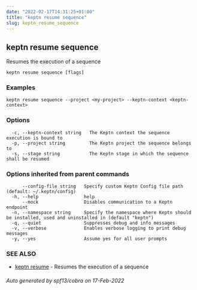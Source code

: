 ```yaml
---
date: "2022-02-17T14:31:25+01:00"
title: "keptn resume sequence"
slug: keptn_resume_sequence
---
```

## keptn resume sequence

Resumes the execution of a sequence

```
keptn resume sequence [flags]
```

### Examples

```
keptn resume sequence --project <my-project> --keptn-context <keptn-context>
```

### Options

```
  -c, --keptn-context string   The Keptn context the sequence execution is bound to
  -p, --project string         The Keptn project the sequence belongs to
  -s, --stage string           The Keptn stage in which the sequence shall be resumed
```

### Options inherited from parent commands

```
      --config-file string   Specify custom Keptn Config file path (default: ~/.keptn/config)
  -h, --help                 help
      --mock                 Disables communication to a Keptn endpoint
  -n, --namespace string     Specify the namespace where Keptn should be installed, used and uninstalled in (default "keptn")
  -q, --quiet                Suppresses debug and info messages
  -v, --verbose              Enables verbose logging to print debug messages
  -y, --yes                  Assume yes for all user prompts
```

### SEE ALSO

* [keptn resume](../keptn_resume/)  - Resumes the execution of a sequence

###### Auto generated by spf13/cobra on 17-Feb-2022
